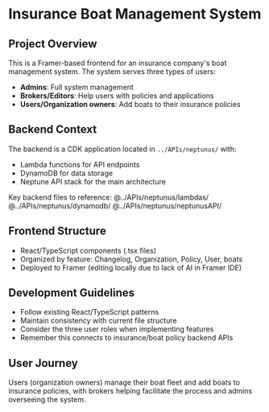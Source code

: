 # Insurance Boat Management System

## Project Overview
This is a Framer-based frontend for an insurance company's boat management system. The system serves three types of users:
- **Admins**: Full system management
- **Brokers/Editors**: Help users with policies and applications
- **Users/Organization owners**: Add boats to their insurance policies

## Backend Context
The backend is a CDK application located in `../APIs/neptunus/` with:
- Lambda functions for API endpoints
- DynamoDB for data storage
- Neptune API stack for the main architecture

Key backend files to reference:
@../APIs/neptunus/lambdas/
@../APIs/neptunus/dynamodb/
@../APIs/neptunus/neptunusAPI/

## Frontend Structure
- React/TypeScript components (.tsx files)
- Organized by feature: Changelog, Organization, Policy, User, boats
- Deployed to Framer (editing locally due to lack of AI in Framer IDE)

## Development Guidelines
- Follow existing React/TypeScript patterns
- Maintain consistency with current file structure
- Consider the three user roles when implementing features
- Remember this connects to insurance/boat policy backend APIs

## User Journey
Users (organization owners) manage their boat fleet and add boats to insurance policies, with brokers helping facilitate the process and admins overseeing the system.